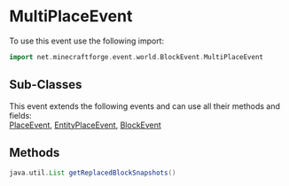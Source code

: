 # MultiPlaceEvent

To use this event use the following import:
```groovy
import net.minecraftforge.event.world.BlockEvent.MultiPlaceEvent
```

## Sub-Classes
This event extends the following events and can use all their methods and fields: <br>
[PlaceEvent](place_event.md), [EntityPlaceEvent](entity_place_event.md), [BlockEvent](block_event.md)

## Methods
```groovy
java.util.List getReplacedBlockSnapshots()
```
